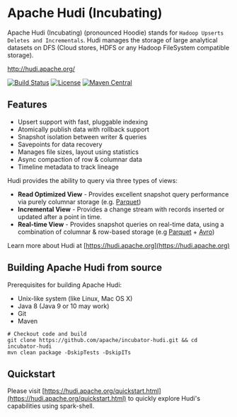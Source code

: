 <!--
  Licensed to the Apache Software Foundation (ASF) under one or more
  contributor license agreements.  See the NOTICE file distributed with
  this work for additional information regarding copyright ownership.
  The ASF licenses this file to You under the Apache License, Version 2.0
  (the "License"); you may not use this file except in compliance with
  the License.  You may obtain a copy of the License at

       http://www.apache.org/licenses/LICENSE-2.0

  Unless required by applicable law or agreed to in writing, software
  distributed under the License is distributed on an "AS IS" BASIS,
  WITHOUT WARRANTIES OR CONDITIONS OF ANY KIND, either express or implied.
  See the License for the specific language governing permissions and
  limitations under the License.
-->

# Apache Hudi (Incubating)
Apache Hudi (Incubating) (pronounced Hoodie) stands for `Hadoop Upserts Deletes and Incrementals`. 
Hudi manages the storage of large analytical datasets on DFS (Cloud stores, HDFS or any Hadoop FileSystem compatible storage).

<http://hudi.apache.org/>

[![Build Status](https://travis-ci.org/apache/incubator-hudi.svg?branch=master)](https://travis-ci.org/apache/incubator-hudi)
[![License](https://img.shields.io/badge/license-Apache%202-4EB1BA.svg)](https://www.apache.org/licenses/LICENSE-2.0.html)
[![Maven Central](https://maven-badges.herokuapp.com/maven-central/org.apache.hudi/hudi/badge.svg)](http://search.maven.org/#search%7Cga%7C1%7Cg%3A%22org.apache.hudi%22)

## Features
* Upsert support with fast, pluggable indexing
* Atomically publish data with rollback support
* Snapshot isolation between writer & queries 
* Savepoints for data recovery
* Manages file sizes, layout using statistics
* Async compaction of row & columnar data
* Timeline metadata to track lineage
 
Hudi provides the ability to query via three types of views:
 * **Read Optimized View** - Provides excellent snapshot query performance via purely columnar storage (e.g. [Parquet](https://parquet.apache.org/))
 * **Incremental View** - Provides a change stream with records inserted or updated after a point in time.
 * **Real-time View** - Provides snapshot queries on real-time data, using a combination of columnar & row-based storage (e.g [Parquet](https://parquet.apache.org/) + [Avro](http://avro.apache.org/docs/current/mr.html))

Learn more about Hudi at [https://hudi.apache.org](https://hudi.apache.org)

## Building Apache Hudi from source

Prerequisites for building Apache Hudi:

* Unix-like system (like Linux, Mac OS X)
* Java 8 (Java 9 or 10 may work)
* Git
* Maven

```
# Checkout code and build
git clone https://github.com/apache/incubator-hudi.git && cd incubator-hudi
mvn clean package -DskipTests -DskipITs
```

## Quickstart

Please visit [https://hudi.apache.org/quickstart.html](https://hudi.apache.org/quickstart.html) to quickly explore Hudi's capabilities using spark-shell. 
